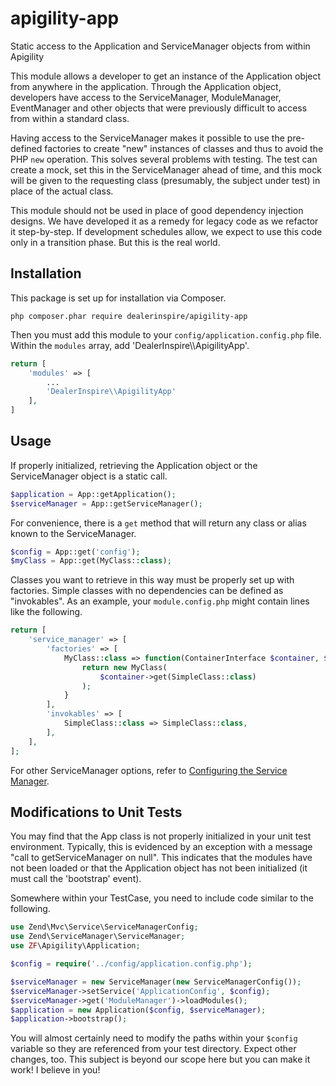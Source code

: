 # apigility-app
Static access to the Application and ServiceManager objects from within Apigility

This module allows a developer to get an instance of the Application object
from anywhere in the application. Through the Application object, developers have
access to the ServiceManager, ModuleManager, EventManager and other objects
that were previously difficult to access from within a standard class.

Having access to the ServiceManager makes it possible to use the pre-defined factories 
to create "new" instances of classes and thus to avoid the PHP `new` operation. This
solves several problems with testing. The test can create a mock, set this in the ServiceManager
ahead of time, and this mock will be given to the requesting class (presumably, the subject
under test) in place of the actual class.

This module should not be used in place of good dependency injection designs.
We have developed it as a remedy for legacy code as we refactor it step-by-step.
If development schedules allow, we expect to use this code only in a transition
phase. But this is the real world.

## Installation

This package is set up for installation via Composer.

```shell script
php composer.phar require dealerinspire/apigility-app
```

Then you must add this module to your `config/application.config.php`
file. Within the `modules` array, add 'DealerInspire\\\\ApigilityApp'.

```php
return [
    'modules' => [
        ...
        'DealerInspire\\ApigilityApp'
    ],
]
```

## Usage

If properly initialized, retrieving the Application object or the ServiceManager
object is a static call.

```php
$application = App::getApplication();
$serviceManager = App::getServiceManager();
```

For convenience, there is a `get` method that will return any class or alias
known to the ServiceManager.

```php
$config = App::get('config');
$myClass = App::get(MyClass::class);
```

Classes you want to retrieve in this way must be properly set up with factories.
Simple classes with no dependencies can be defined as "invokables". As an
example, your `module.config.php` might contain lines like the following.

```php
return [
    'service_manager' => [
        'factories' => [
            MyClass::class => function(ContainerInterface $container, $requestedName) {
                return new MyClass(
                    $container->get(SimpleClass::class)
                );
            }
        ],
        'invokables' => [
            SimpleClass::class => SimpleClass::class,
        ],
    ],
];
```

For other ServiceManager options, refer to 
[Configuring the Service Manager](https://docs.zendframework.com/zend-servicemanager/configuring-the-service-manager/).

## Modifications to Unit Tests

You may find that the App class is not properly initialized in your unit test
environment. Typically, this is evidenced by an exception with a message
"call to getServiceManager on null". This indicates that the modules have
not been loaded or that the Application object has not been initialized (it
must call the 'bootstrap' event).

Somewhere within your TestCase, you need to include code similar to
the following.

```php
use Zend\Mvc\Service\ServiceManagerConfig;
use Zend\ServiceManager\ServiceManager;
use ZF\Apigility\Application;

$config = require('../config/application.config.php');

$serviceManager = new ServiceManager(new ServiceManagerConfig());
$serviceManager->setService('ApplicationConfig', $config);
$serviceManager->get('ModuleManager')->loadModules();
$application = new Application($config, $serviceManager);
$application->bootstrap();
```

You will almost certainly need to modify the paths within your `$config` 
variable so they are referenced from your test directory. Expect other
changes, too. This subject is beyond our scope here but you can make it 
work! I believe in you!


